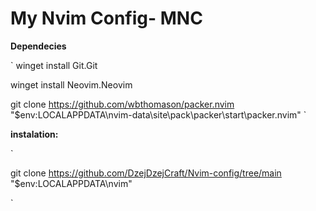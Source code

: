 # My Nvim Config- MNC

**Dependecies**

`
winget install Git.Git

winget install Neovim.Neovim

git clone https://github.com/wbthomason/packer.nvim "$env:LOCALAPPDATA\nvim-data\site\pack\packer\start\packer.nvim"
`

**instalation:**

`

git clone https://github.com/DzejDzejCraft/Nvim-config/tree/main "$env:LOCALAPPDATA\nvim\"

`
